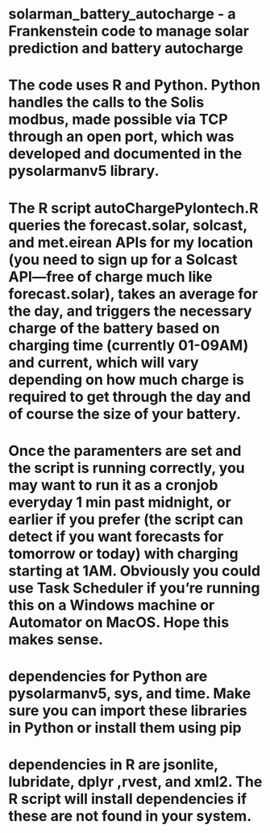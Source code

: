 # solarman_battery_autocharge - a Frankenstein code to manage solar prediction and battery autocharge

# The code uses R and Python. Python handles the calls to the Solis modbus, made possible via TCP through an open port, which was developed and documented in the pysolarmanv5 library. 

# The R script autoChargePylontech.R queries the forecast.solar, solcast, and met.eirean APIs for my location (you need to sign up for a Solcast API—free of charge much like forecast.solar), takes an average for the day, and triggers the necessary charge of the battery based on charging time (currently 01-09AM) and current, which will vary depending on how much charge is required to get through the day and of course the size of your battery. 

# Once the paramenters are set and the script is running correctly, you may want to run it as a cronjob everyday 1 min past midnight, or earlier if you prefer (the script can detect if you want forecasts for tomorrow or today) with charging starting at 1AM. Obviously you could use Task Scheduler if you’re running this on a Windows machine or Automator on MacOS. Hope this makes sense.

# dependencies for Python are pysolarmanv5, sys, and time. Make sure you can import these libraries in Python or install them using pip

# dependencies in R are jsonlite, lubridate, dplyr ,rvest, and xml2. The R script will install dependencies if these are not found in your system. 